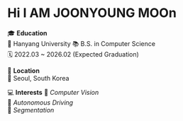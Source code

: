 # Hi I AM JOONYOUNG MOOn

🎓 **Education**  
🏫 Hanyang University
📚 B.S. in Computer Science  
🗓️ 2022.03 ~ 2026.02 (Expected Graduation)

📍 **Location**  
📌 Seoul, South Korea 

💻 **Interests**
📸 *Computer Vision*  
🚗 *Autonomous Driving*  
🧩 *Segmentation*  
